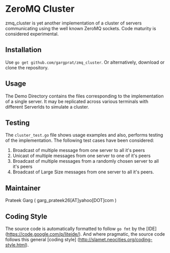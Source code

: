 ZeroMQ Cluster
=============
zmq_cluster is yet another implementation of a cluster of servers communicating using the well known ZeroMQ sockets.
Code maturity is considered experimental.


Installation
------------

Use `go get github.com/gargprat/zmq_cluster`.  Or alternatively, download or clone the repository.

Usage
-----

The Demo Directory contains the files corresponding to the implementation of a single server. It may be replicated across various terminals with different ServerIds to simulate a cluster.

Testing
-------
The `cluster_test.go` file shows usage examples and also, performs testing of the implementation. The following test cases have been considered:

1. Broadcast of multiple message from one server to all it's peers
2. Unicast of multiple messages from one server to one of it's peers
3. Broadcast of multiple messages from a randomly chosen server to all it's peers
4. Broadcast of Large Size messages from one server to all it's peers.


Maintainer
----------
Prateek Garg ( garg_prateek26[AT]yahoo[DOT]com )

Coding Style
------------
The source code is automatically formatted to follow `go fmt` by the [IDE]
(https://code.google.com/p/liteide/).  And where pragmatic, the source code
follows this general [coding style]
(http://slamet.neocities.org/coding-style.html).
